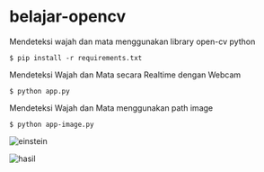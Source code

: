 # belajar-opencv
Mendeteksi wajah dan mata menggunakan library open-cv python

```
$ pip install -r requirements.txt
```

Mendeteksi Wajah dan Mata secara Realtime dengan Webcam
```
$ python app.py
```

Mendeteksi Wajah dan Mata menggunakan path image
```
$ python app-image.py
```

![einstein](https://user-images.githubusercontent.com/73166558/122932305-d27f1b80-d397-11eb-9f84-8d7b43d88868.jpg)

![hasil](https://user-images.githubusercontent.com/73166558/122934637-e88ddb80-d399-11eb-8891-206f62bf0ac8.jpg)
